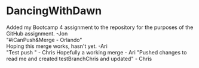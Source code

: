 # DancingWithDawn
Added my Bootcamp 4 assignment to the repository for the purposes of the GitHub assignment. -Jon  
"#iCanPush&Merge - Orlando"  
Hoping this merge works, hasn't yet. -Ari  
"Test push " - Chris
Hopefully a working merge - Ari
"Pushed changes to read me and created testBranchChris and updated" - Chris

